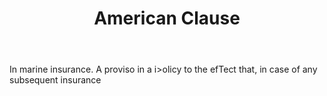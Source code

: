 ---
title: American Clause
letter: A
permalink: "/definitions/american-clause.html"
body: In marine insurance. A proviso in a i>olicy to the efTect that, in case of any
  subsequent insurance
published_at: '2018-07-07'
layout: post
---